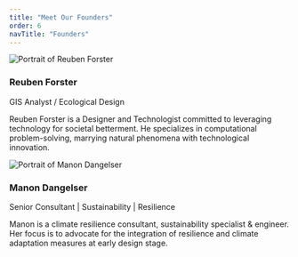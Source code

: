 ```yaml
---
title: "Meet Our Founders"
order: 6
navTitle: "Founders"
---
```

<div class="founders-container">
  <div class="founder-card">
    <img src="/images/reuben.png" alt="Portrait of Reuben Forster" class="founder-portrait" />
    <h3>Reuben Forster</h3>
    <p class="title">GIS Analyst / Ecological Design</p>
    <p>
      Reuben Forster is a Designer and Technologist committed to leveraging technology for societal betterment. He specializes in computational problem-solving, marrying natural phenomena with technological innovation.
    </p>
  </div>
  <div class="founder-card">
    <img src="/images/mannon.png" alt="Portrait of Manon Dangelser" class="founder-portrait" />
    <h3>Manon Dangelser</h3>
    <p class="title">Senior Consultant | Sustainability | Resilience</p>
    <p>
      Manon is a climate resilience consultant, sustainability specialist & engineer. Her focus is to advocate for the integration of resilience and climate adaptation measures at early design stage.
    </p>
  </div>
</div>
